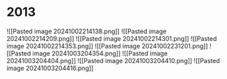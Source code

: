 # 2013
![[Pasted image 20241002214138.png]]
![[Pasted image 20241002214209.png]]
![[Pasted image 20241002214301.png]]
![[Pasted image 20241002214353.png]]
![[Pasted image 20241002231201.png]]
![[Pasted image 20241003204354.png]]
![[Pasted image 20241003204404.png]]
![[Pasted image 20241003204410.png]]
![[Pasted image 20241003204416.png]]
